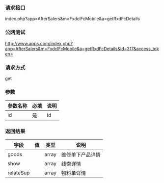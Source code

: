 ### **请求接口**
index.php?app=AfterSalers&m=FxdclFcMobile&a=getRxdFcDetails



### **公网测试**
http://www.apps.com/index.php?app=AfterSalers&m=FxdclFcMobile&a=getRxdFcDetails&id=317&access_token=

### **请求方式**
get


### **参数**
| 参数名称  |必填|     说明      |
|------|-----|------|
| id| 是 |   id|

### **返回结果**
|字段        |值          |类型    |说明        |
| ---------  |--------    |-------- |--------  |
| goods|  | array  |维修单下产品详情|
| show|  | array  |线索详情|
| relateSup|  | array  |物料单详情|